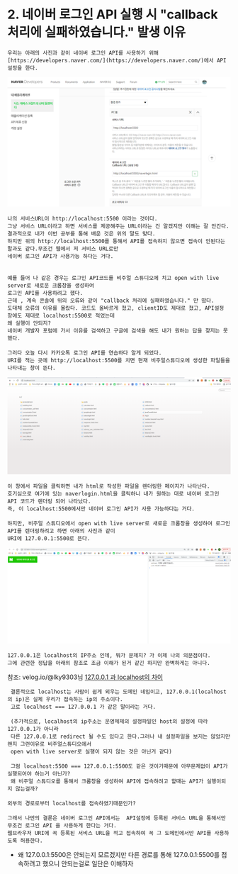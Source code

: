 
# 2. 네이버 로그인 API 실행 시 "callback 처리에 실패하였습니다." 발생 이유


    우리는 아래의 사진과 같이 네이버 로그인 API를 사용하기 위해 
    [https://developers.naver.com/](https://developers.naver.com/)에서 API설정을 한다. 

![네이버로그인 API설정](./images/naverloginAPI.png)

    나의 서비스URL이 http://localhost:5500 이라는 것이다. 
    그냥 서비스 URL이라고 하면 서비스를 제공해주는 URL이라는 건 알겠지만 이해는 잘 안간다. 
    결과적으로 내가 이번 공부를 통해 배운 것은 위의 말도 맞다. 
    하지만 위의 http://localhost:5500를 통해서 API를 접속하지 않으면 접속이 안된다는 말과도 같다.무조건 웹에서 저 서비스 URL로만 
    네이버 로그인 API가 사용가능 하다는 거다.


    예를 들어 나 같은 경우는 로그인 API코드를 비주얼 스튜디오에 치고 open with live server로 새로운 크롬창을 생성하여
    로그인 API를 사용하려고 했다. 
    근데 , 계속 콘솔에 위의 오류와 같이 "callback 처리에 실패하였습니다." 만 떴다. 
    도대체 오류의 이유를 몰랐다. 코드도 올바르게 쳤고, clientID도 제대로 쳤고, API설정 창에도 제대로 localhost:5500로 적었는데 
    왜 실행이 안되지?
    네이버 개발자 포럼에 가서 이유를 검색하고 구글에 검색을 해도 내가 원하는 답을 찾지는 못했다.

    그러다 오늘 다시 카카오톡 로그인 API를 연습하다 알게 되었다. 
    URI를 적는 곳에 http://localhost:5500를 치면 현재 비주얼스튜디오에 생성한 파일들을 나타내는 창이 뜬다. 

![localhost:5500](./images/localhost5500.png)

    이 창에서 파일을 클릭하면 내가 html로 작성한 파일을 렌더링한 페이지가 나타난다. 
    호기심으로 여기에 있는 naverlogin.html을 클릭하니 내가 원하는 대로 네이버 로그인 API 코드가 렌더링 되어 나타났다.
    즉, 이 localhost:5500에서만 네이버 로그인 API가 사용 가능하다는 거다. 

    하지만, 비주얼 스튜디오에서 open with live server로 새로운 크롬창을 생성하여 로그인 API를 렌더링하려고 하면 아래의 사진과 같이
    URI에 127.0.0.1:5500로 뜬다.
![localhost:5500](./images/127.0.0.1_5500.png)</br>

    127.0.0.1은 localhost의 IP주소 인데, 뭐가 문제지? 가 이제 나의 의문점이다. 
    그에 관련한 정답을 아래의 참조로 조금 이해가 된거 같긴 하지만 완벽하게는 아니다. 

참조: velog.io/@lky9303님 [127.0.0.1 과 localhost의 차이](https://velog.io/@lky9303/127.0.0.1-%EA%B3%BC-localhost%EC%9D%98-%EC%B0%A8%EC%9D%B4)
     
     결론적으로 localhost는 사람이 쉽게 외우는 도메인 네임이고, 127.0.0.1(localhost의 ip)은 실제 우리가 접속하는 ip의 주소이다.
     고로 localhost === 127.0.0.1 가 같은 말이라는 거다.

     (추가적으로, localhost의 ip주소는 운영체제의 설정파일인 host의 설정에 따라 127.0.0.1가 아니라 
     다른 127.0.0.1로 redirect 될 수도 있다고 한다.그러나 내 설정파일을 보지는 않았지만 왠지 그런이유로 비주얼스튜디오에서 
     open with live server로 실행이 되지 않는 것은 아닌거 같다)
     
     그럼 localhost:5500 === 127.0.0.1:5500도 같은 것이기때문에 아무문제없이 API가 실행되어야 하는거 아닌가?
     왜 비주얼 스튜디오를 통해서 크롬창을 생성하여 API에 접속하려고 할때는 API가 실행이되지 않는걸까?

    외부의 경로로부터 localhost를 접속하였기때문인가?

    그래서 나만의 결론은 네이버 로그인 API에서는  API설정에 등록된 서비스 URL을 통해서만 무조건 로그인 API 을 사용하게 한다는 거다. 
    웹브라우저 URI에 꼭 등록된 서비스 URL을 적고 접속하여 꼭 그 도메인에서만 API를 사용하도록 허용한다. 

+ 왜 127.0.0.1:5500은 안되는지 모르겠지만 다른 경로를 통해 127.0.0.1:5500를 접속하려고 했으니 안되는걸로 일단은 이해하자
